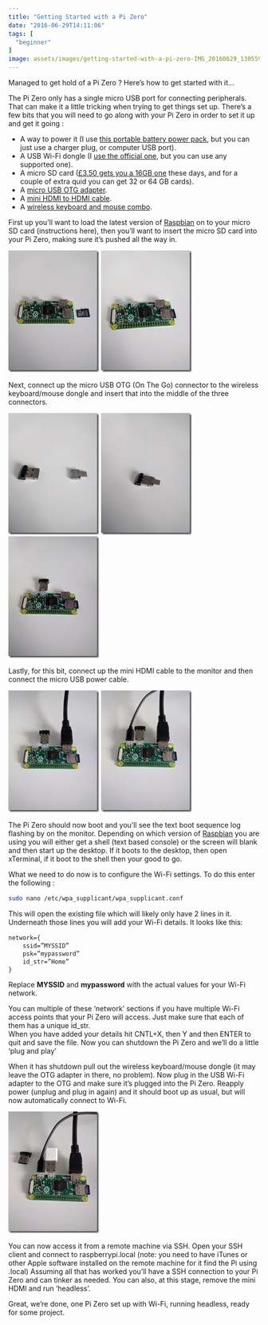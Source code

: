 ```yaml
---
title: "Getting Started with a Pi Zero"
date: "2016-06-29T14:11:06"
tags: [
  "beginner"
]
image: assets/images/getting-started-with-a-pi-zero-IMG_20160629_130559_thumb.jpg
---
```

Managed to get hold of a Pi Zero ? Here’s how to get started with it…

The Pi Zero only has a single micro USB port for connecting peripherals. That can make it a little tricking when trying to get things set up. There’s a few bits that you will need to go along with your Pi Zero in order to set it up and get it going :

-   A way to power it (I use [this portable battery power pack](http://amzn.to/292CzmY), but you can just use a charger plug, or computer USB port).
-   A USB Wi-Fi dongle (I [use the official one](http://amzn.to/2948LnE), but you can use any supported one).
-   A micro SD card ([£3.50 gets you a 16GB one](http://amzn.to/293lIwX) these days, and for a couple of extra quid you can get 32 or 64 GB cards).
-   A [micro USB OTG adapter](http://amzn.to/292ut9W).
-   A [mini HDMI to HDMI cable](http://amzn.to/294LkOT).
-   A [wireless keyboard and mouse combo](http://amzn.to/29496GZ).

First up you’ll want to load the latest version of [Raspbian](https://www.raspbian.org/) on to your micro SD card (instructions here), then you’ll want to insert the micro SD card into your Pi Zero, making sure it’s pushed all the way in.

![IMG_20160629_132625](/assets/images/getting-started-with-a-pi-zero-IMG_20160629_132625_thumb.jpg)
![IMG_20160629_132649](/assets/images/getting-started-with-a-pi-zero-IMG_20160629_132649_thumb.jpg)

Next, connect up the micro USB OTG (On The Go) connector to the wireless keyboard/mouse dongle and insert that into the middle of the three connectors.

![IMG_20160629_132807](/assets/images/getting-started-with-a-pi-zero-IMG_20160629_132807_thumb.jpg)
![IMG_20160629_132820](/assets/images/getting-started-with-a-pi-zero-IMG_20160629_132820_thumb.jpg)
![IMG_20160629_132849](/assets/images/getting-started-with-a-pi-zero-IMG_20160629_132849_thumb.jpg)

Lastly, for this bit, connect up the mini HDMI cable to the monitor and then connect the micro USB power cable.

![IMG_20160629_132931](/assets/images/getting-started-with-a-pi-zero-IMG_20160629_132931_thumb.jpg)
![IMG_20160629_132954](/assets/images/getting-started-with-a-pi-zero-IMG_20160629_132954_thumb.jpg)

The Pi Zero should now boot and you’ll see the text boot sequence log flashing by on the monitor. Depending on which version of [Raspbian](https://www.raspbian.org/) you are using you will either get a shell (text based console) or the screen will blank and then start up the desktop. If it boots to the desktop, then open xTerminal, if it boot to the shell then your good to go.

What we need to do now is to configure the Wi-Fi settings. To do this enter the following :

```bash
sudo nano /etc/wpa_supplicant/wpa_supplicant.conf
```

This will open the existing file which will likely only have 2 lines in it. Underneath those lines you will add your Wi-Fi details. It looks like this:

```
network={  
    ssid=”MYSSID”  
    psk=”mypassword”  
    id_str=”Home”  
}
```

Replace **MYSSID** and **mypassword** with the actual values for your Wi-Fi network.

You can multiple of these ‘network’ sections if you have multiple Wi-Fi access points that your Pi Zero will access. Just make sure that each of them has a unique id\_str.  
When you have added your details hit CNTL+X, then Y and then ENTER to quit and save the file. Now you can shutdown the Pi Zero and we’ll do a little ‘plug and play’

When it has shutdown pull out the wireless keyboard/mouse dongle (it may leave the OTG adapter in there, no problem). Now plug in the USB Wi-Fi adapter to the OTG and make sure it’s plugged into the Pi Zero. Reapply power (unplug and plug in again) and it should boot up as usual, but will now automatically connect to Wi-Fi.

![IMG_20160629_133031](/assets/images/getting-started-with-a-pi-zero-IMG_20160629_133031_thumb.jpg)

You can now access it from a remote machine via SSH. Open your SSH client and connect to raspberrypi.local (note: you need to have iTunes or other Apple software installed on the remote machine for it find the Pi using .local) Assuming all that has worked you’ll have a SSH connection to your Pi Zero and can tinker as needed. You can also, at this stage, remove the mini HDMI and run ‘headless’.

Great, we’re done, one Pi Zero set up with Wi-Fi, running headless, ready for some project.